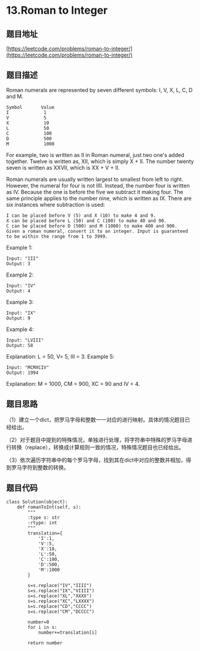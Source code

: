 13.Roman to Integer
====================

题目地址
-------

[https://leetcode.com/problems/roman-to-integer/](https://leetcode.com/problems/roman-to-integer/)

题目描述
---------

Roman numerals are represented by seven different symbols: I, V, X, L, C, D and M.

```
Symbol       Value
I             1
V             5
X             10
L             50
C             100
D             500
M             1000
```
For example, two is written as II in Roman numeral, just two one's added together. Twelve is written as, XII, which is simply X + II. The number twenty seven is written as XXVII, which is XX + V + II.

Roman numerals are usually written largest to smallest from left to right. However, the numeral for four is not IIII. Instead, the number four is written as IV. Because the one is before the five we subtract it making four. The same principle applies to the number nine, which is written as IX. There are six instances where subtraction is used:
```
I can be placed before V (5) and X (10) to make 4 and 9. 
X can be placed before L (50) and C (100) to make 40 and 90. 
C can be placed before D (500) and M (1000) to make 400 and 900.
Given a roman numeral, convert it to an integer. Input is guaranteed to be within the range from 1 to 3999.
```
Example 1:
```
Input: "III"
Output: 3
```
Example 2:
```
Input: "IV"
Output: 4
```
Example 3:
```
Input: "IX"
Output: 9
```
Example 4:
```
Input: "LVIII"
Output: 58
```
Explanation: L = 50, V= 5, III = 3.
Example 5:
```
Input: "MCMXCIV"
Output: 1994
```
Explanation: M = 1000, CM = 900, XC = 90 and IV = 4.

题目思路
-------

（1）建立一个dict，把罗马字母和整数一一对应的进行映射。具体的情况题目已经给出。

（2）对于题目中提到的特殊情况，单独进行处理，将字符串中特殊的罗马字母进行转换（replace），转换成计算规则一致的情况，特殊情况题目也已经给出。

（3）依次遍历字符串中的每个罗马字母，找到其在dict中对应的整数并相加，得到罗马字符到整数的转换。


题目代码
-------

```
class Solution(object):
    def romanToInt(self, s):
        """
        :type s: str
        :rtype: int
        """
        translation={
            'I':1,
            'V':5,
            'X':10,
            'L':50,
            'C':100,
            'D':500,
            'M':1000
        }
        
        s=s.replace("IV","IIII")
        s=s.replace("IX","VIIII")
        s=s.replace("XL","XXXX")
        s=s.replace("XC","LXXXX")
        s=s.replace("CD","CCCC")
        s=s.replace("CM","DCCCC")
        
        number=0
        for i in s:
            number+=translation[i]
            
        return number
 ```

